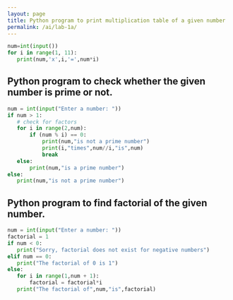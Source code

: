 ```yaml
---
layout: page
title: Python program to print multiplication table of a given number
permalink: /ai/lab-1a/
---
```

```python
num=int(input())
for i in range(1, 11):
   print(num,'x',i,'=',num*i)
```
## Python program to check whether the given number is prime or not.
```python
num = int(input("Enter a number: "))
if num > 1:
   # check for factors
   for i in range(2,num):
       if (num % i) == 0:
           print(num,"is not a prime number")
           print(i,"times",num//i,"is",num)
           break
   else:
       print(num,"is a prime number")
else:
   print(num,"is not a prime number")
```
## Python program to find factorial of the given number.
```python
num = int(input("Enter a number: "))
factorial = 1
if num < 0:
   print("Sorry, factorial does not exist for negative numbers")
elif num == 0:
   print("The factorial of 0 is 1")
else:
   for i in range(1,num + 1):
       factorial = factorial*i
   print("The factorial of",num,"is",factorial)
```
